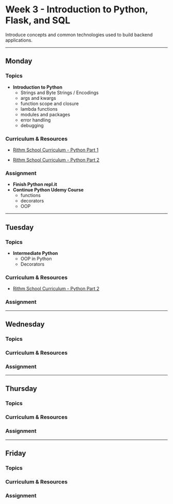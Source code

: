 # Week 3 - Introduction to Python, Flask, and SQL

Introduce concepts and common technologies used to build backend applications.

---

## Monday

### Topics

- **Introduction to Python**
  - Strings and Byte Strings / Encodings
  - args and kwargs
  - function scope and closure
  - lambda functions
  - modules and packages
  - error handling
  - debugging

### Curriculum & Resources

- [Rithm School Curriculum - Python Part 1](https://www.rithmschool.com/courses/python-fundamentals-part-1)

- [Rithm School Curriculum - Python Part 2](https://www.rithmschool.com/courses/python-fundamentals-part-2)

### Assignment

- **Finish Python repl.it**
- **Continue Python Udemy Course**
  - functions
  - decorators
  - OOP

---

## Tuesday

### Topics

- **Intermediate Python**
  - OOP in Python
  - Decorators

### Curriculum & Resources

- [Rithm School Curriculum - Python Part 2](https://www.rithmschool.com/courses/python-fundamentals-part-2)

### Assignment

---

## Wednesday

### Topics

### Curriculum & Resources

### Assignment

---

## Thursday

### Topics

### Curriculum & Resources

### Assignment

---

## Friday

### Topics

### Curriculum & Resources

### Assignment
